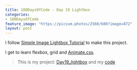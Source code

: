 ```yaml
---
title: 100DaysOfCode - Day 19 Lightbox
categories:
- 100DaysOfCode
feature_image: "https://picsum.photos/2560/600?image=872"
layout: post
---
```


I follow [Simple Image Lightbox Tutorial](https://www.youtube.com/watch?v=uKVVSwXdLr0) to make this project. 

I get to learn flexbox, grid and [Animate.css](https://animate.style/).

> This is my project: [Day19_lightbox](https://portfolio.tsainei.com/100DaysOfCode/Day19_lightbox/) and my [code](https://github.com/tsainei/portfolio/tree/main/100DaysOfCode/Day19_lightbox)

